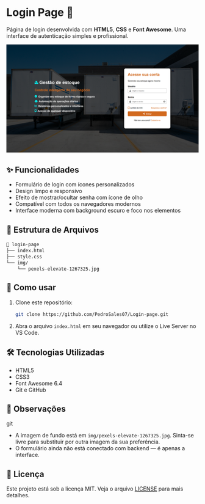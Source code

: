 
# Login Page 🔐

Página de login desenvolvida com **HTML5**, **CSS** e **Font Awesome**. Uma interface de autenticação simples e profissional.

![Preview da tela de login](img/Captura%20de%20tela%202025-04-10%20042710.png)

## ✨ Funcionalidades

- Formulário de login com ícones personalizados
- Design limpo e responsivo
- Efeito de mostrar/ocultar senha com ícone de olho
- Compatível com todos os navegadores modernos
- Interface moderna com background escuro e foco nos elementos

## 📁 Estrutura de Arquivos

```
📂 login-page
├── index.html
├── style.css
└── img/
    └── pexels-elevate-1267325.jpg
```

## 🚀 Como usar

1. Clone este repositório:
   ```bash
   git clone https://github.com/PedroSales07/Login-page.git
   ```

2. Abra o arquivo `index.html` em seu navegador ou utilize o Live Server no VS Code.

## 🛠 Tecnologias Utilizadas

- HTML5
- CSS3
- Font Awesome 6.4
- Git e GitHub

## 📌 Observações
git
- A imagem de fundo está em `img/pexels-elevate-1267325.jpg`. Sinta-se livre para substituir por outra imagem da sua preferência.
- O formulário ainda não está conectado com backend — é apenas a interface.

## 📄 Licença

Este projeto está sob a licença MIT. Veja o arquivo [LICENSE](LICENSE) para mais detalhes.
